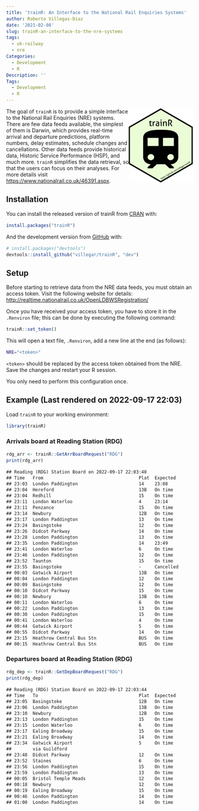```yaml
---
title: 'trainR: An Interface to the National Rail Enquiries Systems'
author: Roberto Villegas-Diaz
date: '2021-02-08'
slug: trainR-an-interface-to-the-nre-systems
tags:
  - uk-railway
  - nre
Categories:
  - Development
  - R
Description: ''
Tags:
  - Development
  - R
---
```


<img src="https://raw.githubusercontent.com/villegar/trainR/main/inst/images/logo.png" alt="logo" align="right" height=200px/>

The goal of `trainR` is to provide a simple interface to the 
National Rail Enquiries (NRE) systems. There are few data feeds 
available, the simplest of them is Darwin, which provides real-time 
arrival and departure predictions, platform numbers, delay estimates, 
schedule changes and cancellations. Other data feeds provide historical 
data, Historic Service Performance (HSP), and much more. `trainR` 
simplifies the data retrieval, so that the users can focus on their 
analyses. For more details visit 
https://www.nationalrail.co.uk/46391.aspx.

## Installation

You can install the released version of trainR from [CRAN](https://CRAN.R-project.org) with:

``` r
install.packages("trainR")
```

And the development version from [GitHub](https://github.com/) with:

``` r
# install.packages("devtools")
devtools::install_github("villegar/trainR", "dev")
```

## Setup
Before starting to retrieve data from the NRE data feeds, you must obtain an access token. 
Visit the following website for details: http://realtime.nationalrail.co.uk/OpenLDBWSRegistration/

Once you have received your access token, you have to store it in the `.Renviron` file; this can be 
done by executing the following command:


```r
trainR::set_token()
```

This will open a text file, `.Renviron`, add a new line at the end (as follows):

```bash
NRE="<token>"
```

`<token>` should be replaced by the access token obtained from the NRE. Save the changes and restart 
your R session.

You only need to perform this configuration once.

## Example (Last rendered on 2022-09-17 22:03)

Load `trainR` to your working environment:

```r
library(trainR)
```

### Arrivals board at Reading Station (RDG)


```r
rdg_arr <- trainR::GetArrBoardRequest("RDG")
print(rdg_arr)
```

```
## Reading (RDG) Station Board on 2022-09-17 22:03:40
## Time   From                                    Plat  Expected
## 23:03  London Paddington                       14    23:08
## 23:04  Hereford                                13B   On time
## 23:04  Redhill                                 15    On time
## 23:11  London Waterloo                         4     23:14
## 23:11  Penzance                                15    On time
## 23:14  Newbury                                 12B   On time
## 23:17  London Paddington                       13    On time
## 23:24  Basingstoke                             12    On time
## 23:26  Didcot Parkway                          14    On time
## 23:28  London Paddington                       13    On time
## 23:35  London Paddington                       14    23:49
## 23:41  London Waterloo                         6     On time
## 23:46  London Paddington                       12    On time
## 23:52  Taunton                                 15    On time
## 23:55  Basingstoke                             -     Cancelled
## 00:03  Gatwick Airport                         13B   On time
## 00:04  London Paddington                       12    On time
## 00:09  Basingstoke                             12    On time
## 00:10  Didcot Parkway                          15    On time
## 00:10  Newbury                                 13B   On time
## 00:11  London Waterloo                         6     On time
## 00:22  London Paddington                       13    On time
## 00:30  London Paddington                       15    On time
## 00:41  London Waterloo                         4     On time
## 00:44  Gatwick Airport                         5     On time
## 00:55  Didcot Parkway                          14    On time
## 23:15  Heathrow Central Bus Stn                BUS   On time
## 00:15  Heathrow Central Bus Stn                BUS   On time
```

### Departures board at Reading Station (RDG)


```r
rdg_dep <- trainR::GetDepBoardRequest("RDG")
print(rdg_dep)
```

```
## Reading (RDG) Station Board on 2022-09-17 22:03:44
## Time   To                                      Plat  Expected
## 23:05  Basingstoke                             12B   On time
## 23:06  London Paddington                       13B   On time
## 23:10  Newbury                                 12B   On time
## 23:13  London Paddington                       15    On time
## 23:15  London Waterloo                         6     On time
## 23:17  Ealing Broadway                         15    On time
## 23:21  Ealing Broadway                         14    On time
## 23:34  Gatwick Airport                         5     On time
##        via Guildford                           
## 23:48  Didcot Parkway                          12    On time
## 23:52  Staines                                 6     On time
## 23:56  London Paddington                       15    On time
## 23:59  London Paddington                       13    On time
## 00:05  Bristol Temple Meads                    12    On time
## 00:18  Newbury                                 12    On time
## 00:19  Ealing Broadway                         15    On time
## 00:46  London Paddington                       14    On time
## 01:00  London Paddington                       14    On time
```
